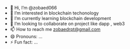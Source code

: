 - 👋 Hi, I’m @zobaed066
- 👀 I’m interested in blockchain techonology
- 🌱 I’m currently learning blockchain development
- 💞️ I’m looking to collaborate on project like dapp , web3
- 📫 How to reach me zobaedrpt@gmail.com
- 😄 Pronouns: ...
- ⚡ Fun fact: ...

<!---
zobaed066/zobaed066 is a ✨ special ✨ repository because its `README.md` (this file) appears on your GitHub profile.
You can click the Preview link to take a look at your changes.
--->
